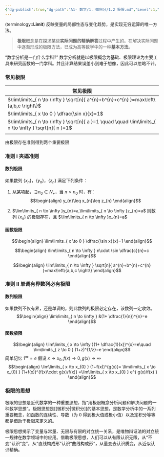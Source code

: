 ```yaml
---
{"dg-publish":true,"dg-path":"A1- 数学/1. 微积分/1.2 极限.md","Level":1,"permalink":"/A1- 数学/1. 微积分/1.2 极限/","dgPassFrontmatter":true,"noteIcon":"","created":"2024-05-21T15:20:28.374+08:00","updated":"2025-04-14T18:25:19.685+08:00"}
---
```



(terminology::**Limit**)
反映变量的局部性态与变化趋势，是实现无穷运算的唯一方法。
>**极限**概念是在探求某些**实际问题的精确解答**过程中产生的。在解决实际问题中逐渐形成的极限方法，已成为高等数学中的一种**基本方法**。

“数学分析是一门什么学科?”  数学分析就是以极限概念为基础、极限理论为主要工具来研究函数的一门学科。并且计算结果误差小到难于想像，因此可以忽略不计。

### 常见极限

| 常见极限                                                                                                     |
| -------------------------------------------------------------------------------------------------------- |
| $\lim\limits_{ n \to \infty } \sqrt[n]{ a^{n}+b^{n}+c^{n} }=max\left\{a,b,c \right\}$                    |
| $\lim\limits_{ x \to 0 } \dfrac{\sin x}{x}=1$                                                            |
| $\lim\limits_{ n \to \infty } \sqrt[n]{ a }=1 \quad \quad  \lim\limits_{ n \to \infty } \sqrt[n]{ n }=1$ |
|                                                                                                          |

由极限存在准则得到两个重要极限
### 准则 I  夹逼准则

#### 数列极限
如果数列 $\left\{x_{n} \right\}$，$\left\{y_{n} \right\}$，$\left\{z_{n} \right\}$ 满足下列条件：
1. 从某项起，$\exists n_{0} \in N_{+}$，当 $n>n_{0}$ 时，有：
$$\begin{align}
y_{n}\leq x_{n}\leq z_{n}
\end{align}$$

2. $\lim\limits_{ n \to \infty }y_{n}=a,\lim\limits_{ n \to \infty }z_{n}=a$
则数列 $\left\{x_{n} \right\}$ 的极限存在，且 $\lim\limits_{ n \to \infty }x_{n}=a$

#### 函数极限
$$\begin{align}
\lim\limits_{ x \to 0 } \dfrac{\sin x}{x}=1
\end{align}$$


$$\begin{align}
\lim\limits_{ n \to \infty } n\cdot \sin \dfrac{c}{n}=c
\end{align}$$


$$\begin{align}
\lim\limits_{ n \to \infty } \sqrt[n]{ a^{n}+b^{n}+c^{n} }=max\left\{a,b,c \right\}
\end{align}$$

### 准则 II 单调有界数列必有极限
#### 数列极限
如果数列不仅有界，还是单调的，则此数列的极限必定存在，该数列一定收敛。
$$\begin{align}
\lim\limits_{ n \to \infty }  &(1+ \dfrac{1}{n})^{n}=e
\end{align}$$

#### 函数极限
$$\begin{align}
\lim\limits_{ x \to \infty }(1+ \dfrac{1}{x})^{x}=e\quad  \lim\limits_{ z \to 0 }  (1+z)^{1/z}=e
\end{align}$$
简单记忆 $1^{\infty}=e$  假设 $x\to x_{0},f(x)\to 0,g(x)\to \infty$
$$\begin{align}
\lim\limits_{ x \to x_{0} }  (1+f(x))^{g(x)}= \lim\limits_{ x \to x_{0} } (1+f(x))^{f(x)\cdot g(x)/f(x)} =\lim\limits_{ x \to x_{0} }  e^{ g(x)/f(x) }
\end{align}$$






### 极限的思想
极限的思想是近代数学的一种重要思想，指“用极限概念分析问题和解决问题的一种数学思想”。极限思想是[[微积分\|微积分]]的基本思想，是数学分析中的一系列重要概念，如函数的连续性、导数（为 0 得到极大值或极小值）以及定积分等等都是借助于极限来定义的。

极限思想揭示了变量与常量、无限与有限的对立统一关系，是唯物辩证法的对立统一规律在数学领域中的应用。借助极限思想，人们可以从有限认识无限，从“不变”认识“变”，从“直线构成形”认识“曲线构成形”，从量变去认识质变，从近似认识精确。


